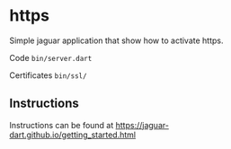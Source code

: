# https

Simple jaguar application that show how to activate https.

Code `bin/server.dart`

Certificates `bin/ssl/`

## Instructions

Instructions can be found at https://jaguar-dart.github.io/getting_started.html
